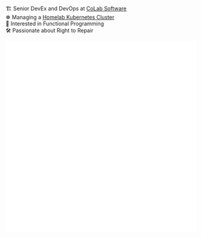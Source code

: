 🏗️ Senior DevEx and DevOps at [CoLab Software](https://www.colabsoftware.com)  
☸️ Managing a [Homelab Kubernetes Cluster](https://github.com/danielpower/homelab)  
🤔 Interested in Functional Programming  
🛠️ Passionate about Right to Repair  

![Metrics](/github-metrics.svg)
